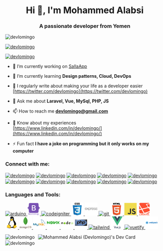 <h1 align="center">Hi 👋, I'm Mohammed Alabsi</h1>
<h3 align="center">A passionate developer from Yemen</h3>

<p align="left"> <img src="https://komarev.com/ghpvc/?username=devlomingo&label=Profile%20views&color=0e75b6&style=flat" alt="devlomingo" /> </p>

<p align="left"> <a href="https://github.com/ryo-ma/github-profile-trophy"><img src="https://github-profile-trophy.vercel.app/?username=devlomingo" alt="devlomingo" /></a> </p>

<p align="left"> <a href="https://twitter.com/devlomingo" target="blank"><img src="https://img.shields.io/twitter/follow/devlomingo?logo=twitter&style=for-the-badge" alt="devlomingo" /></a> </p>

- 🔭 I’m currently working on [SallaApp](https://github.com/SallaApp)

- 🌱 I’m currently learning **Design patterns, Cloud, DevOps**

- 📝 I regularly write about making your life as a developer easier [https://twitter.com/devlomingo](https://twitter.com/devlomingo)

- 💬 Ask me about **Laravel, Vue, MySql, PHP, JS**

- 📫 How to reach me **devlomingo@gmail.com**

- 📄 Know about my experiences [https://www.linkedin.com/in/devlomingo/](https://www.linkedin.com/in/devlomingo/)

- ⚡ Fun fact **I have a joke on programming but it only works on my computer**

<h3 align="left">Connect with me:</h3>
<p align="left">
<a href="https://codepen.io/devlomingo" target="blank"><img align="center" src="https://raw.githubusercontent.com/rahuldkjain/github-profile-readme-generator/master/src/images/icons/Social/codepen.svg" alt="devlomingo" height="30" width="40" /></a>
<a href="https://dev.to/devlomingo" target="blank"><img align="center" src="https://cdn.jsdelivr.net/npm/simple-icons@3.0.1/icons/dev-dot-to.svg" alt="devlomingo" height="30" width="40" /></a>
<a href="https://twitter.com/devlomingo" target="blank"><img align="center" src="https://raw.githubusercontent.com/rahuldkjain/github-profile-readme-generator/master/src/images/icons/Social/twitter.svg" alt="devlomingo" height="30" width="40" /></a>
<a href="https://linkedin.com/in/devlomingo" target="blank"><img align="center" src="https://raw.githubusercontent.com/rahuldkjain/github-profile-readme-generator/master/src/images/icons/Social/linked-in-alt.svg" alt="devlomingo" height="30" width="40" /></a>
<a href="https://stackoverflow.com/users/8954556/mohammed-badr-alabsi" target="blank"><img align="center" src="https://raw.githubusercontent.com/rahuldkjain/github-profile-readme-generator/master/src/images/icons/Social/stack-overflow.svg" alt="devlomingo" height="30" width="40" /></a>
<a href="https://fb.com/devlomingo" target="blank"><img align="center" src="https://raw.githubusercontent.com/rahuldkjain/github-profile-readme-generator/master/src/images/icons/Social/facebook.svg" alt="devlomingo" height="30" width="40" /></a>
<a href="https://instagram.com/devlomingo" target="blank"><img align="center" src="https://raw.githubusercontent.com/rahuldkjain/github-profile-readme-generator/master/src/images/icons/Social/instagram.svg" alt="devlomingo" height="30" width="40" /></a>
<a href="https://dribbble.com/devlomingo" target="blank"><img align="center" src="https://raw.githubusercontent.com/rahuldkjain/github-profile-readme-generator/master/src/images/icons/Social/dribbble.svg" alt="devlomingo" height="30" width="40" /></a>
<a href="https://www.behance.net/devlomingo" target="blank"><img align="center" src="https://raw.githubusercontent.com/rahuldkjain/github-profile-readme-generator/master/src/images/icons/Social/behance.svg" alt="devlomingo" height="30" width="40" /></a>
<a href="https://www.hackerrank.com/devlomingo" target="blank"><img align="center" src="https://raw.githubusercontent.com/rahuldkjain/github-profile-readme-generator/master/src/images/icons/Social/hackerrank.svg" alt="devlomingo" height="30" width="40" /></a>
</p>

<h3 align="left">Languages and Tools:</h3>
<p align="left"> <a href="https://www.arduino.cc/" target="_blank"> <img src="https://cdn.worldvectorlogo.com/logos/arduino-1.svg" alt="arduino" width="40" height="40"/> </a> <a href="https://getbootstrap.com" target="_blank"> <img src="https://raw.githubusercontent.com/devicons/devicon/master/icons/bootstrap/bootstrap-plain-wordmark.svg" alt="bootstrap" width="40" height="40"/> </a> <a href="https://codeigniter.com" target="_blank"> <img src="https://cdn.worldvectorlogo.com/logos/codeigniter.svg" alt="codeigniter" width="40" height="40"/> </a> <a href="https://www.w3schools.com/css/" target="_blank"> <img src="https://raw.githubusercontent.com/devicons/devicon/master/icons/css3/css3-original-wordmark.svg" alt="css3" width="40" height="40"/> </a> <a href="https://expressjs.com" target="_blank"> <img src="https://raw.githubusercontent.com/devicons/devicon/master/icons/express/express-original-wordmark.svg" alt="express" width="40" height="40"/> </a> <a href="https://git-scm.com/" target="_blank"> <img src="https://www.vectorlogo.zone/logos/git-scm/git-scm-icon.svg" alt="git" width="40" height="40"/> </a> <a href="https://www.w3.org/html/" target="_blank"> <img src="https://raw.githubusercontent.com/devicons/devicon/master/icons/html5/html5-original-wordmark.svg" alt="html5" width="40" height="40"/> </a> <a href="https://developer.mozilla.org/en-US/docs/Web/JavaScript" target="_blank"> <img src="https://raw.githubusercontent.com/devicons/devicon/master/icons/javascript/javascript-original.svg" alt="javascript" width="40" height="40"/> </a> <a href="https://laravel.com/" target="_blank"> <img src="https://raw.githubusercontent.com/devicons/devicon/master/icons/laravel/laravel-plain-wordmark.svg" alt="laravel" width="40" height="40"/> </a> <a href="https://www.linux.org/" target="_blank"> <img src="https://raw.githubusercontent.com/devicons/devicon/master/icons/linux/linux-original.svg" alt="linux" width="40" height="40"/> </a> <a href="https://www.mongodb.com/" target="_blank"> <img src="https://raw.githubusercontent.com/devicons/devicon/master/icons/mongodb/mongodb-original-wordmark.svg" alt="mongodb" width="40" height="40"/> </a> <a href="https://www.mysql.com/" target="_blank"> <img src="https://raw.githubusercontent.com/devicons/devicon/master/icons/mysql/mysql-original-wordmark.svg" alt="mysql" width="40" height="40"/> </a> <a href="https://www.nginx.com" target="_blank"> <img src="https://raw.githubusercontent.com/devicons/devicon/master/icons/nginx/nginx-original.svg" alt="nginx" width="40" height="40"/> </a> <a href="https://nodejs.org" target="_blank"> <img src="https://raw.githubusercontent.com/devicons/devicon/master/icons/nodejs/nodejs-original-wordmark.svg" alt="nodejs" width="40" height="40"/> </a> <a href="https://www.php.net" target="_blank"> <img src="https://raw.githubusercontent.com/devicons/devicon/master/icons/php/php-original.svg" alt="php" width="40" height="40"/> </a> <a href="https://tailwindcss.com/" target="_blank"> <img src="https://www.vectorlogo.zone/logos/tailwindcss/tailwindcss-icon.svg" alt="tailwind" width="40" height="40"/> </a> <a href="https://vuejs.org/" target="_blank"> <img src="https://raw.githubusercontent.com/devicons/devicon/master/icons/vuejs/vuejs-original-wordmark.svg" alt="vuejs" width="40" height="40"/> </a> <a href="https://vuetifyjs.com/en/" target="_blank"> <img src="https://bestofjs.org/logos/vuetify.svg" alt="vuetify" width="40" height="40"/> </a> <a href="https://webpack.js.org" target="_blank"> <img src="https://raw.githubusercontent.com/devicons/devicon/d00d0969292a6569d45b06d3f350f463a0107b0d/icons/webpack/webpack-original-wordmark.svg" alt="webpack" width="40" height="40"/> </a> </p>

<p><img align="left" src="https://github-readme-stats.vercel.app/api/top-langs?username=devlomingo&show_icons=true&locale=en&layout=compact" alt="devlomingo" /></p>

<p><a href="https://app.daily.dev/devlomingo"><img align="right" src="https://api.daily.dev/devcards/01786ce767b447958c7df0c3827e1dd9.png?r=hku" width="400" alt="Mohammed Alabsi (Devlomingo)'s Dev Card"/></a></p>

<p>&nbsp;<img align="center" src="https://github-readme-stats.vercel.app/api?username=devlomingo&show_icons=true&locale=en" alt="devlomingo" /></p>
